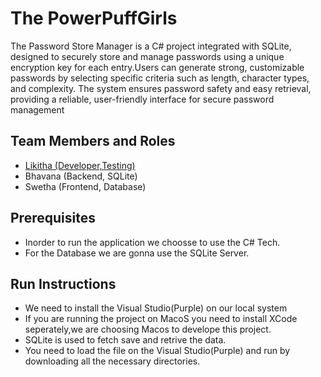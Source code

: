 # The PowerPuffGirls

The Password Store Manager is a C# project integrated with SQLite, designed to securely store and manage passwords using a unique encryption key for each entry.Users can generate strong, customizable passwords by selecting specific criteria such as length, character types, and complexity. The system ensures password safety and easy retrieval, providing a reliable, user-friendly interface for secure password management

## Team Members and Roles

* [Likitha (Developer,Testing)](https://github.com/Likitha0406/CIS641-HW2-Magham)
* Bhavana (Backend, SQLite)
* Swetha  (Frontend, Database)

## Prerequisites

* Inorder to run the application we choosse to use the C# Tech.
* For the Database we are gonna use the SQLite Server.

## Run Instructions

* We need to install the Visual Studio(Purple) on our local system
* If you are running the project on MacoS you need to install XCode seperately,we are choosing Macos to develope this project.
* SQLite is used to fetch save and retrive the data.
* You need to load the file on the Visual Studio(Purple) and run by downloading all the necessary directories. 
